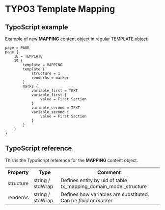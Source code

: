 TYPO3 Template Mapping
======================

TypoScript example
------------------

Example of new **MAPPING** content object in regular TEMPLATE object:

	page = PAGE
	page {
		10 = TEMPLATE
		10 {
			template = MAPPING
			template {
				structure = 1
				renderAs = marker
			}
			marks {
				variable_first = TEXT
				variable_first {
					value = First Section
				}
				variable_second = TEXT
				variable_second {
					value = First Section
				}
			}
		}
	}

TypoScript reference
--------------------

This is the TypoScript reference for the **MAPPING** content object.

<table>
	<tr>
		<th>Property</th>
		<th>Type</th>
		<th>Comment</th>
	</tr>
	<tr>
		<td>structure</td>
		<td>string / stdWrap</td>
		<td>Defines entity by uid of table tx_mapping_domain_model_structure</td>
	</tr>
	<tr>
		<td>renderAs</td>
		<td>string / stdWrap</td>
		<td>Defines how variables are substituted. Can be <em>fluid</em> or <em>marker</em></td>
	</tr>
</table>
